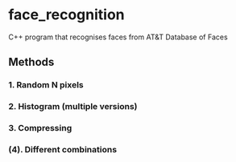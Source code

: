 # face_recognition
C++ program that recognises faces from AT&amp;T Database of Faces

## Methods
### 1. Random N pixels <br />
### 2. Histogram (multiple versions) <br />
### 3. Compressing <br />
### (4). Different combinations <br />
